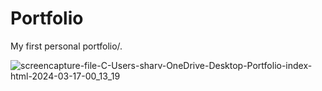 # Portfolio
My first personal portfolio/.


![screencapture-file-C-Users-sharv-OneDrive-Desktop-Portfolio-index-html-2024-03-17-00_13_19](https://github.com/Sharvil9/Portfolio/assets/92010337/2c302309-5311-4053-8660-1998b01e4c39)
